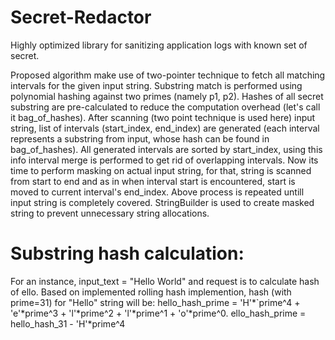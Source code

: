 # Secret-Redactor
Highly optimized library for sanitizing application logs with known set of secret.

Proposed algorithm make use of two-pointer technique to fetch all matching intervals for the given input string. Substring match is performed using polynomial hashing against two primes (namely p1, p2).
Hashes of all secret substring are pre-calculated to reduce the computation overhead (let's call it bag_of_hashes). After scanning (two point technique is used here) input string, list of intervals (start_index, end_index) are generated (each interval represents a substring from input, whose hash can be found in bag_of_hashes).
All generated intervals are sorted by start_index, using this info interval merge is performed to get rid of overlapping intervals.
Now its time to perform masking on actual input string, for that, string is scanned from start to end and as in when interval start is encountered, start is moved to current interval's end_index. Above process is repeated untill input string is completely covered. StringBuilder is used to create masked string to prevent unnecessary string allocations.

# Substring hash calculation:
For an instance, input_text = "Hello World" and request is to calculate hash of ello. Based on implemented rolling hash implemention, hash (with prime=31) for "Hello" string will be:
hello_hash_prime = 'H'*`prime^4 + 'e'*prime^3 + 'l'*prime^2 + 'l'*prime^1 + 'o'*prime^0.
ello_hash_prime = hello_hash_31 - 'H'*prime^4
